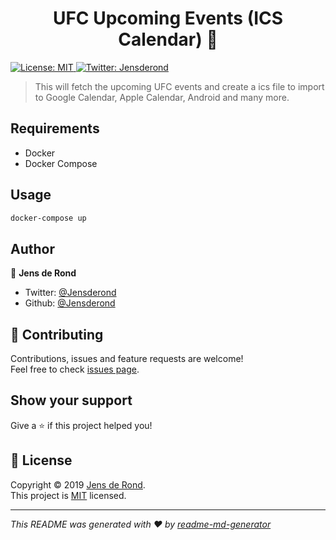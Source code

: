 <h1 align="center">UFC Upcoming Events (ICS Calendar) 🥊</h1>
<p>
  <a href="https://github.com/Jensderond/ufc-upcoming-events/blob/master/LICENSE">
    <img alt="License: MIT" src="https://img.shields.io/badge/License-MIT-yellow.svg" target="_blank" />
  </a>
  <a href="https://twitter.com/Jensderond">
    <img alt="Twitter: Jensderond" src="https://img.shields.io/twitter/follow/Jensderond.svg?style=social" target="_blank" />
  </a>
</p>

> This will fetch the upcoming UFC events and create a ics file to import to Google Calendar, Apple Calendar, Android and many more.

## Requirements
- Docker
- Docker Compose

## Usage

```sh
docker-compose up
```

## Author

👤 **Jens de Rond**

* Twitter: [@Jensderond](https://twitter.com/Jensderond)
* Github: [@Jensderond](https://github.com/Jensderond)

## 🤝 Contributing

Contributions, issues and feature requests are welcome!<br />Feel free to check [issues page](https://github.com/Jensderond/ufc-upcoming-events/issues).

## Show your support

Give a ⭐️ if this project helped you!

## 📝 License

Copyright © 2019 [Jens de Rond](https://github.com/Jensderond).<br />
This project is [MIT](https://github.com/Jensderond/ufc-upcoming-events/blob/master/LICENSE) licensed.

***
_This README was generated with ❤️ by [readme-md-generator](https://github.com/kefranabg/readme-md-generator)_